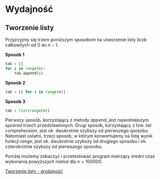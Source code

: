 # Wydajność

## Tworzenie listy

Przyjrzyjmy się trzem poniższym sposobom na utworzenie listy liczb całkowitych od $0$ do $n-1$.

**Sposób 1**

```python
tab = []
for i in range(n):
    tab.append(i)
```

**Sposób 2**

```python
tab = [i for i in range(n)]
```

**Sposób 3**

```python
tab = list(range(n))
```

Pierwszy sposób, korzystający z metody *append*, jest najwolniejszym spośród trzech przedstawionych. Drugi sposób, korzystający z tzw. *list comprehension*, jest ok. dwukrotnie szybszy od pierwszego sposobu. Natomiast ostatni, trzeci sposób, w którym konwertujemy na listę wynik funkcji *range*, jest ok. dwukrotnie szybszy od drugiego sposobu i ok. czterokrotnie szybszy od pierwszego sposobu.

Poniżej możemy zobaczyć i przetestować program mierzący średni czas wykonania powyższych metod dla $n=100000$.

[Tworzenie listy - wydajność](https://replit.com/@damiankurpiewski/CreatingListPerformance#main.py)
